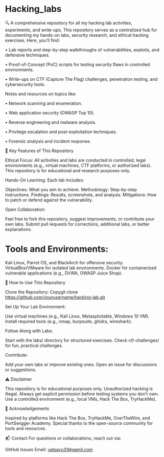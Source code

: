 # Hacking_labs
🔍 A comprehensive repository for all my hacking lab activities, experiments, and write-ups.
 This repository serves as a centralized hub for documenting my hands-on labs, security research, and ethical hacking exercises. Here, you’ll find:

 • Lab reports and step-by-step walkthroughs of vulnerabilities, exploits, and defensive techniques.

 • Proof-of-Concept (PoC) scripts for testing security flaws in controlled environments.

 • Write-ups on CTF (Capture The Flag) challenges, penetration testing, and cybersecurity tools.


 Notes and resources on topics like:

  
   • Network scanning and enumeration.

   • Web application security (OWASP Top 10).

   • Reverse engineering and malware analysis.

   • Privilege escalation and post-exploitation techniques.

   • Forensic analysis and incident response.

📌 Key Features of This Repository


Ethical Focus:
All activities and labs are conducted in controlled, legal environments (e.g., virtual machines, CTF platforms, or authorized labs). This repository is for educational and research purposes only.


Hands-On Learning:
Each lab includes:

Objectives: What you aim to achieve.
Methodology: Step-by-step instructions.
Findings: Results, screenshots, and analysis.
Mitigations: How to patch or defend against the vulnerability.



Open Collaboration:

Feel free to fork this repository, suggest improvements, or contribute your own labs.
Submit pull requests for corrections, additional labs, or better explanations.



# Tools and Environments:

Kali Linux, Parrot OS, and BlackArch for offensive security.
VirtualBox/VMware for isolated lab environments.
Docker for containerized vulnerable applications (e.g., DVWA, OWASP Juice Shop).




🚀 How to Use This Repository


Clone the Repository:
 Copygit clone https://github.com/yourusername/hacking-lab.git


Set Up Your Lab Environment:

Use virtual machines (e.g., Kali Linux, Metasploitable, Windows 10 VM).
Install required tools (e.g., nmap, burpsuite, ghidra, wireshark).



Follow Along with Labs:

Start with the labs/ directory for structured exercises.
Check ctf-challenges/ for fun, practical challenges.



Contribute:

Add your own labs or improve existing ones.
Open an issue for discussions or suggestions.




⚠️ Disclaimer

This repository is for educational purposes only.
Unauthorized hacking is illegal. Always get explicit permission before testing systems you don’t own.
Use a controlled environment (e.g., local VMs, Hack The Box, TryHackMe).


🌟 Acknowledgements

Inspired by platforms like Hack The Box, TryHackMe, OverTheWire, and PortSwigger Academy.
Special thanks to the open-source community for tools and resources.


📬 Contact
For questions or collaborations, reach out via:

GitHub Issues
Email: vatsayu31@gamil.com




